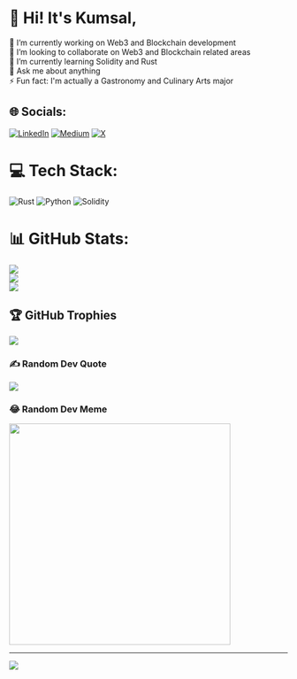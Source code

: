 # 💫 Hi! It's Kumsal, 
🔭 I’m currently working on Web3 and Blockchain development<br>👯 I’m looking to collaborate on Web3 and Blockchain related areas<br>🌱 I’m currently learning Solidity and Rust<br>💬 Ask me about anything<br>⚡ Fun fact: I'm actually a Gastronomy and Culinary Arts major


## 🌐 Socials:
[![LinkedIn](https://img.shields.io/badge/LinkedIn-%230077B5.svg?logo=linkedin&logoColor=white)](https://linkedin.com/in/hkumsaltastepe) [![Medium](https://img.shields.io/badge/Medium-12100E?logo=medium&logoColor=white)](https://medium.com/@kumsaltastepe) [![X](https://img.shields.io/badge/X-black.svg?logo=X&logoColor=white)](https://x.com/steinhugeldev) 

# 💻 Tech Stack:
![Rust](https://img.shields.io/badge/rust-%23000000.svg?style=for-the-badge&logo=rust&logoColor=white) ![Python](https://img.shields.io/badge/python-3670A0?style=for-the-badge&logo=python&logoColor=ffdd54) ![Solidity](https://img.shields.io/badge/Solidity-%23363636.svg?style=for-the-badge&logo=solidity&logoColor=white)
# 📊 GitHub Stats:
![](https://github-readme-stats.vercel.app/api?username=kumsaltastepe&theme=great-gatsby&hide_border=false&include_all_commits=false&count_private=false)<br/>
![](https://github-readme-streak-stats.herokuapp.com/?user=kumsaltastepe&theme=great-gatsby&hide_border=false)<br/>
![](https://github-readme-stats.vercel.app/api/top-langs/?username=kumsaltastepe&theme=great-gatsby&hide_border=false&include_all_commits=false&count_private=false&layout=compact)

## 🏆 GitHub Trophies
![](https://github-profile-trophy.vercel.app/?username=kumsaltastepe&theme=gruvbox&no-frame=false&no-bg=true&margin-w=4)

### ✍️ Random Dev Quote
![](https://quotes-github-readme.vercel.app/api?type=horizontal&theme=gruvbox)

### 😂 Random Dev Meme
<img src='https://memer-new.vercel.app/' style="height: 400px;"/>

---
[![](https://visitcount.itsvg.in/api?id=kumsaltastepe&icon=2&color=2)](https://visitcount.itsvg.in)

